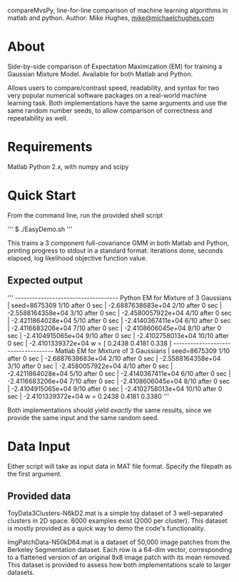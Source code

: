 compareMvsPy, line-for-line comparison of machine learning algorithms in matlab and python.
Author: Mike Hughes, mike@michaelchughes.com 

# About
Side-by-side comparison of Expectation Maximization (EM) for training a Gaussian Mixture Model. Available for both Matlab and Python.

Allows users to compare/contrast speed, readability, and syntax for two very popular numerical software packages on a real-world machine learning task. Both implementations have the same arguments and use the same random number seeds, to allow comparison of correctness and repeatability as well.

# Requirements
Matlab
Python 2.x, with numpy and scipy

# Quick Start
From the command line, run the provided shell script

'''
$ ./EasyDemo.sh
'''

This trains a 3 component full-covariance GMM in both Matlab and Python, printing progress to stdout in a standard format:  iterations done, seconds elapsed, log likelihood objective function value.

## Expected output
'''
------------------------------------ Python 
EM for Mixture of 3 Gaussians | seed=8675309
    1/10 after 0 sec | -2.6887638683e+04
    2/10 after 0 sec | -2.5588164358e+04
    3/10 after 0 sec | -2.4580057922e+04
    4/10 after 0 sec | -2.4211864028e+04
    5/10 after 0 sec | -2.4140367411e+04
    6/10 after 0 sec | -2.4116683206e+04
    7/10 after 0 sec | -2.4108606045e+04
    8/10 after 0 sec | -2.4104915065e+04
    9/10 after 0 sec | -2.4102758013e+04
   10/10 after 0 sec | -2.4101339372e+04
w =  [ 0.2438  0.4181  0.338 ]
 ------------------------------------ Matlab 
EM for Mixture of 3 Gaussians | seed=8675309
     1/10 after 0 sec | -2.6887638683e+04 
     2/10 after 0 sec | -2.5588164358e+04 
     3/10 after 0 sec | -2.4580057922e+04 
     4/10 after 0 sec | -2.4211864028e+04 
     5/10 after 0 sec | -2.4140367411e+04 
     6/10 after 0 sec | -2.4116683206e+04 
     7/10 after 0 sec | -2.4108606045e+04 
     8/10 after 0 sec | -2.4104915065e+04 
     9/10 after 0 sec | -2.4102758013e+04 
    10/10 after 0 sec | -2.4101339372e+04 
w =    0.2438    0.4181    0.3380
'''

Both implementations should yield *exactly* the same results, since we provide the same input and the same random seed.

# Data Input
Either script will take as input data in MAT file format. Specify the filepath as the first argument.

## Provided data
ToyData3Clusters-N6kD2.mat is a simple toy dataset of 3 well-separated clusters in 2D space. 6000 examples exist (2000 per cluster). This dataset is mostly provided as a quick way to demo the code's functionality.

ImgPatchData-N50kD64.mat is a dataset of 50,000 image patches from the Berkeley Segmentation dataset. Each row is a 64-dim vector, corresponding to a flattened version of an original 8x8 image patch with its mean removed. This dataset is provided to assess how both implementations scale to larger datasets.